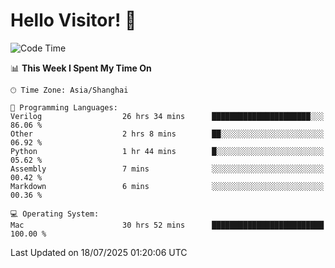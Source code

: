 # Hello Visitor! 👋

<!--START_SECTION:waka-->
![Code Time](http://img.shields.io/badge/Code%20Time-279%20hrs%2047%20mins-blue)

📊 **This Week I Spent My Time On** 

```text
🕑︎ Time Zone: Asia/Shanghai

💬 Programming Languages: 
Verilog                  26 hrs 34 mins      ██████████████████████░░░   86.06 % 
Other                    2 hrs 8 mins        ██░░░░░░░░░░░░░░░░░░░░░░░   06.92 % 
Python                   1 hr 44 mins        █░░░░░░░░░░░░░░░░░░░░░░░░   05.62 % 
Assembly                 7 mins              ░░░░░░░░░░░░░░░░░░░░░░░░░   00.42 % 
Markdown                 6 mins              ░░░░░░░░░░░░░░░░░░░░░░░░░   00.36 % 

💻 Operating System: 
Mac                      30 hrs 52 mins      █████████████████████████   100.00 % 
```


 Last Updated on 18/07/2025 01:20:06 UTC
<!--END_SECTION:waka-->
